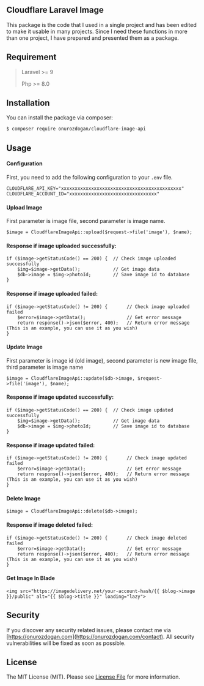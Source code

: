 ## Cloudflare Laravel Image

This package is the code that I used in a single project and has been edited to make it usable in many projects. Since I need these functions in more than one project, I have prepared and presented them as a package.

## Requirement

> Laravel >= 9
>
> Php >= 8.0

## Installation

You can install the package via composer:

```bash
$ composer require onurozdogan/cloudflare-image-api
```

## Usage

#### Configuration

First, you need to add the following configuration to your `.env` file.

```
CLOUDFLARE_API_KEY="xxxxxxxxxxxxxxxxxxxxxxxxxxxxxxxxxxxxxxxxxxxx"
CLOUDFLARE_ACCOUNT_ID="xxxxxxxxxxxxxxxxxxxxxxxxxxxxxxxx"
```

#### Upload Image
First parameter is image file, second parameter is image name.

`$image = CloudflareImageApi::upload($request->file('image'), $name);`

#### Response if image uploaded successfully:

```
if ($image->getStatusCode() == 200) {  // Check image uploaded successfully
    $img=$image->getData();            // Get image data 
    $db->image = $img->photoId;        // Save image id to database
}
```

#### Response if image uploaded failed:

```
if ($image->getStatusCode() != 200) {       // Check image uploaded failed
    $error=$image->getData();               // Get error message
    return response()->json($error, 400);   // Return error message (This is an example, you can use it as you wish)
}
```


#### Update Image
First parameter is image id (old image), second parameter is new image file, third parameter is image name

```$image = CloudflareImageApi::update($db->image, $request->file('image'), $name);```

#### Response if image updated successfully:

```
if ($image->getStatusCode() == 200) {  // Check image updated successfully
    $img=$image->getData();            // Get image data 
    $db->image = $img->photoId;        // Save image id to database
}
```

#### Response if image updated failed:

```
if ($image->getStatusCode() != 200) {       // Check image updated failed
    $error=$image->getData();               // Get error message
    return response()->json($error, 400);   // Return error message (This is an example, you can use it as you wish)
}
```

#### Delete Image

`$image = CloudflareImageApi::delete($db->image);`

#### Response if image deleted failed:

```
if ($image->getStatusCode() != 200) {       // Check image deleted failed
    $error=$image->getData();               // Get error message
    return response()->json($error, 400);   // Return error message (This is an example, you can use it as you wish)
}
```

#### Get Image In Blade

`<img src="https://imagedelivery.net/your-account-hash/{{ $blog->image }}/public" alt="{{ $blog->title }}" loading="lazy">`

## Security

If you discover any security related issues, please contact me via [https://onurozdogan.com](https://onurozdogan.com/contact). All security vulnerabilities will be fixed as soon as possible.

## License

The MIT License (MIT). Please see [License File](LICENSE) for more information.
